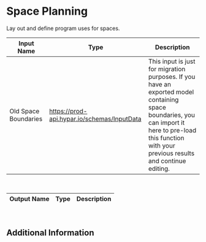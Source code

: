 

# Space Planning

Lay out and define program uses for spaces.

|Input Name|Type|Description|
|---|---|---|
|Old Space Boundaries|https://prod-api.hypar.io/schemas/InputData|This input is just for migration purposes. If you have an exported model containing space boundaries, you can import it here to pre-load this function with your previous results and continue editing.|


<br>

|Output Name|Type|Description|
|---|---|---|


<br>

## Additional Information































































